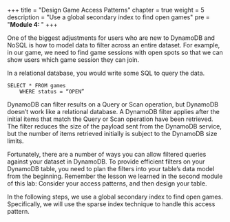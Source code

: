 +++
title = "Design Game Access Patterns"
chapter = true
weight = 5
description = "Use a global secondary index to find open games"
pre = "<b>Module 4: </b>"
+++

One of the biggest adjustments for users who are new to DynamoDB and NoSQL is how to model data to filter across an entire dataset. For example, in our game, we need to find game sessions with open spots so that we can show users which game session they can join.

In a relational database, you would write some SQL to query the data.

````
SELECT * FROM games
	WHERE status = “OPEN”
````
DynamoDB can filter results on a Query or Scan operation, but DynamoDB doesn’t work like a relational database. A DynamoDB filter applies after the initial items that match the Query or Scan operation have been retrieved. The filter reduces the size of the payload sent from the DynamoDB service, but the number of items retrieved initially is subject to the DynamoDB size limits.

Fortunately, there are a number of ways you can allow filtered queries against your dataset in DynamoDB. To provide efficient filters on your DynamoDB table, you need to plan the filters into your table’s data model from the beginning. Remember the lesson we learned in the second module of this lab: Consider your access patterns, and then design your table.

In the following steps, we use a global secondary index to find open games. Specifically, we will use the sparse index technique to handle this access pattern.
